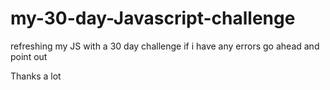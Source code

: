 # my-30-day-Javascript-challenge
refreshing my JS with a 30 day challenge
if i have any errors  go ahead and point out




Thanks a lot
 
